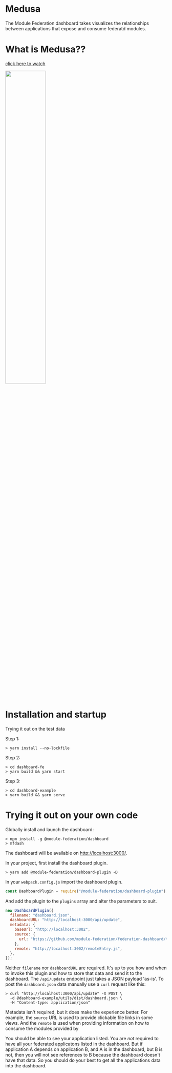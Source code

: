 # Medusa

The Module Federation dashboard takes visualizes the relationships between applications that expose and consume federatd modules.

# What is Medusa??

<a href="https://youtu.be/JkOvNPMo7Os" target="_blank"><p>click here to watch</p> <img width="50%" src="http://i3.ytimg.com/vi/JkOvNPMo7Os/maxresdefault.jpg"/><a>

# Installation and startup

Trying it out on the test data

Step 1:

```shell script
> yarn install --no-lockfile
```

Step 2:

```shell script
> cd dashboard-fe
> yarn build && yarn start
```

Step 3:

```shell script
> cd dashboard-example
> yarn build && yarn serve
```

# Trying it out on your own code

Globally install and launch the dashboard:

```shell script
> npm install -g @module-federation/dashboard
> mfdash
```

The dashboard will be available on [http://localhost:3000/](http://localhost:3000/).

In your project, first install the dashboard plugin.

```shell script
> yarn add @module-federation/dashboard-plugin -D
```

In your `webpack.config.js` import the dashboard plugin.

```js
const DashboardPlugin = require("@module-federation/dashboard-plugin");
```

And add the plugin to the `plugins` array and alter the parameters to suit.

```js
new DashboardPlugin({
  filename: "dashboard.json",
  dashboardURL: "http://localhost:3000/api/update",
  metadata: {
    baseUrl: "http://localhost:3002",
    source: {
      url: "https://github.com/module-federation/federation-dashboard/tree/master/dashboard-example/dsl",
    },
    remote: "http://localhost:3002/remoteEntry.js",
  },
});
```

Neither `filename` nor `dashboardURL` are required. It's up to you how and when to invoke this plugin and how to store that data and send it to the dashboard. The `/api/update` endpoint just takes a JSON payload 'as-is'. To post the `dashboard.json` data manually use a `curl` request like this:

```shell script
> curl "http://localhost:3000/api/update" -X POST \
  -d @dashboard-example/utils/dist/dashboard.json \
  -H "Content-type: application/json"
```

Metadata isn't required, but it does make the experience better. For example, the `source` URL is used to provide clickable file links in some views. And the `remote` is used when providing information on how to consume the modules provided by

You should be able to see your application listed. You are _not_ required to have all your federated applicatons listed in the dashboard. But if application A depends on application B, and A is in the dashboard, but B is not, then you will not see references to B because the dashboard doesn't have that data. So you should do your best to get all the applications data into the dashboard.

